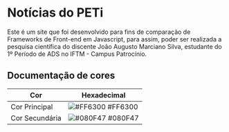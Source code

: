 
# Notícias do PETi

Este é um site que foi desenvolvido para fins de comparação de Frameworks de Front-end em Javascript, para assim, poder ser realizada a pesquisa científica do discente João Augusto Marciano Silva, estudante do 1º Período de ADS no IFTM - Campus Patrocínio.

## Documentação de cores

| Cor               | Hexadecimal                                                |
| ----------------- | ---------------------------------------------------------------- |
| Cor Principal       | ![#FF6300](https://via.placeholder.com/10/ff6300?text=+) #FF6300 |
| Cor Secundária       | ![#080F47](https://via.placeholder.com/10/080f47?text=+) #080F47 |


